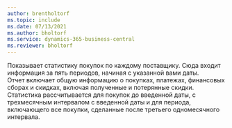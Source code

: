 ```yaml
---
author: brentholtorf
ms.topic: include
ms.date: 07/13/2021
ms.author: bholtorf
ms.service: dynamics-365-business-central
ms.reviewer: bholtorf
---
```

Показывает статистику покупок по каждому поставщику. Сюда входит информация за пять периодов, начиная с указанной вами даты.<br>Отчет включает общую информацию о покупках, платежах, финансовых сборах и скидках, включая полученные и потерянные скидки. Статистика рассчитывается для покупок до введенной даты, с трехмесячным интервалом с введенной даты и для периода, включающего все покупки, сделанные после третьего одномесячного интервала.